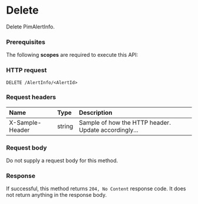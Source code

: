 # Delete

Delete PimAlertInfo.
### Prerequisites
The following **scopes** are required to execute this API: 
### HTTP request
<!-- { "blockType": "ignored" } -->
```http
DELETE /AlertInfo/<AlertId>

```
### Request headers
| Name       | Type | Description|
|:---------------|:--------|:----------|
| X-Sample-Header  | string  | Sample of how the HTTP header. Update accordingly...|

### Request body
Do not supply a request body for this method.


### Response
If successful, this method returns `204, No Content` response code. It does not return anything in the response body.


<!-- uuid: f41e5ae1-a8d0-4c31-8100-fe590d16b5be
2015-10-16 09:51:14 UTC -->
<!-- {
  "type": "#page.annotation",
  "description": "Delete",
  "keywords": "",
  "section": "documentation",
  "tocPath": ""
}-->